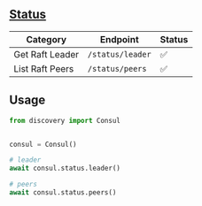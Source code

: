 ## [Status](https://developer.hashicorp.com/consul/api-docs/status)

Category | Endpoint         | Status
-------- |------------------| ------
Get Raft Leader | `/status/leader` | ✅
List Raft Peers | `/status/peers`  | ✅

## Usage

```python
from discovery import Consul


consul = Consul()

# leader
await consul.status.leader()

# peers
await consul.status.peers()
```
